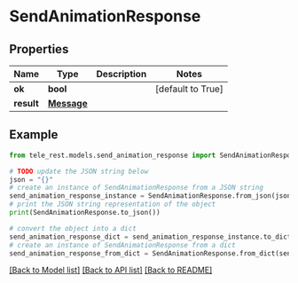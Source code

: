 # SendAnimationResponse


## Properties

Name | Type | Description | Notes
------------ | ------------- | ------------- | -------------
**ok** | **bool** |  | [default to True]
**result** | [**Message**](Message.md) |  | 

## Example

```python
from tele_rest.models.send_animation_response import SendAnimationResponse

# TODO update the JSON string below
json = "{}"
# create an instance of SendAnimationResponse from a JSON string
send_animation_response_instance = SendAnimationResponse.from_json(json)
# print the JSON string representation of the object
print(SendAnimationResponse.to_json())

# convert the object into a dict
send_animation_response_dict = send_animation_response_instance.to_dict()
# create an instance of SendAnimationResponse from a dict
send_animation_response_from_dict = SendAnimationResponse.from_dict(send_animation_response_dict)
```
[[Back to Model list]](../README.md#documentation-for-models) [[Back to API list]](../README.md#documentation-for-api-endpoints) [[Back to README]](../README.md)


